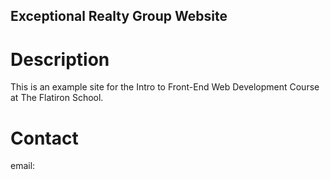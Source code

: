 Exceptional Realty Group Website
---

# Description

This is an example site for the Intro to Front-End Web Development Course at The Flatiron School.

# Contact

email: 